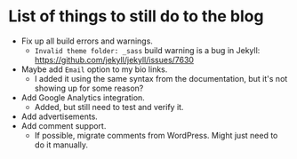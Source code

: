 # List of things to still do to the blog

- Fix up all build errors and warnings.
  - `Invalid theme folder: _sass` build warning is a bug in Jekyll: https://github.com/jekyll/jekyll/issues/7630
- Maybe add `Email` option to my bio links.
  - I added it using the same syntax from the documentation, but it's not showing up for some reason?
- Add Google Analytics integration.
  - Added, but still need to test and verify it.
- Add advertisements.
- Add comment support.
  - If possible, migrate comments from WordPress. Might just need to do it manually.
